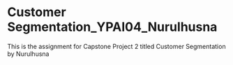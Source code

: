 # Customer Segmentation_YPAI04_Nurulhusna
 This is the assignment for Capstone Project 2 titled Customer Segmentation by Nurulhusna
